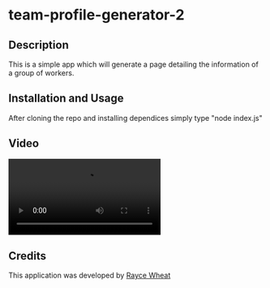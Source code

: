 # team-profile-generator-2

## Description
This is a simple app which will generate a page detailing the information of a group of workers.

## Installation and Usage
After cloning the repo and installing dependices simply type "node index.js"

## Video
![Video](https://github.com/RayceWheat/team-profile-generator-2/blob/develop/public/demo-video/demo%20video.mkv?raw=true)

## Credits 
This application was developed by [Rayce Wheat](https://github.com/RayceWheat)
